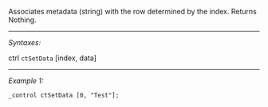 Associates metadata (string) with the row determined by the index. Returns Nothing.


---
*Syntaxes:*

ctrl `ctSetData` [index, data]

---
*Example 1:*

```sqf
_control ctSetData [0, "Test"];
```